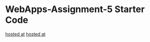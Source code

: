 # WebApps-Assignment-5 Starter Code

[hosted at](https://44-563-web-apps-f22.github.io/44563-webapps-assignment-5-Rama0510/insects.html)
[hosted at](https://44-563-web-apps-f22.github.io/44563-webapps-assignment-5-Rama0510/insects.html)